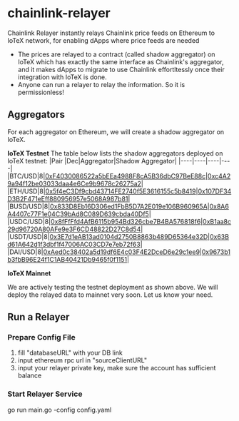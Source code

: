 # chainlink-relayer
Chainlink Relayer instantly relays Chainlink price feeds on Ethereum to IoTeX network, for enabling dApps where price feeds are needed
- The prices are relayed to a contract (called shadow aggregator) on IoTeX which has exactly the same interface as Chainlink's aggregator, and it makes dApps to migrate to use Chainlink effortltessly once their integration with IoTeX is done.
- Anyone can run a relayer to relay the information. So it is permissionless!


## Aggregators
For each aggregator on Ethereum, we will create a shadow aggregator on IoTeX. 

**IoTeX Testnet**
The table below lists the shadow aggregators deployed on IoTeX testnet:
|Pair |Dec|Aggregator|Shadow Aggregator|
|----|----|----|----|
|BTC/USD|8|[0xF4030086522a5bEEa4988F8cA5B36dbC97BeE88c](https://etherscan.io/address/0xF4030086522a5bEEa4988F8cA5B36dbC97BeE88c)|[0xc4A29a94f12be03033daa4e6Ce9b9678c26275a2](https://testnet.iotexscan.io/address/0xc4A29a94f12be03033daa4e6Ce9b9678c26275a2)|
|ETH/USD|8|[0x5f4eC3Df9cbd43714FE2740f5E3616155c5b8419](https://etherscan.io/address/0x5f4eC3Df9cbd43714FE2740f5E3616155c5b8419)|[0x107DF34D3B2F471eEff880956957e5068A987b81](https://testnet.iotexscan.io/address/0x107DF34D3B2F471eEff880956957e5068A987b81)|
|BUSD/USD|8|[0x833D8Eb16D306ed1FbB5D7A2E019e106B960965A](https://etherscan.io/address/0x833D8Eb16D306ed1FbB5D7A2E019e106B960965A)|[0x8A6A4407c77F1e04C39bAd8C089D639cbda40Df5](https://testnet.iotexscan.io/address/0x8A6A4407c77F1e04C39bAd8C089D639cbda40Df5)|
|USDC/USD|8|[0x8fFfFfd4AfB6115b954Bd326cbe7B4BA576818f6](https://etherscan.io/address/0x8fFfFfd4AfB6115b954Bd326cbe7B4BA576818f6)|[0xB1aa8c29d96720A80AFe9e3F6CD48822D27C8d54](https://testnet.iotexscan.io/address/0xB1aa8c29d96720A80AFe9e3F6CD48822D27C8d54)|
|USDT/USD|8|[0x3E7d1eAB13ad0104d2750B8863b489D65364e32D](https://etherscan.io/address/0x3E7d1eAB13ad0104d2750B8863b489D65364e32D)|[0x63Bd61A642d1f3dbf1f47006AC03CD7e7eb72f63](https://testnet.iotexscan.io/address/0x63Bd61A642d1f3dbf1f47006AC03CD7e7eb72f63)|
|DAI/USD|8|[0xAed0c38402a5d19df6E4c03F4E2DceD6e29c1ee9](https://etherscan.io/address/0xAed0c38402a5d19df6E4c03F4E2DceD6e29c1ee9)|[0x9673b1b3fbB96E24f1C1AB40421Db9465f0f1151](https://testnet.iotexscan.io/address/0x9673b1b3fbB96E24f1C1AB40421Db9465f0f1151)|

**IoTeX Mainnet**

We are actively testing the testnet deployment as shown above. We will deploy the relayed data to mainnet very soon. Let us know your need.

## Run a Relayer
### Prepare Config File
1. fill "databaseURL" with your DB link
2. input ethereum rpc url in "sourceClientURL"
3. input your relayer private key, make sure the account has sufficient balance 

### Start Relayer Service
go run main.go -config config.yaml
